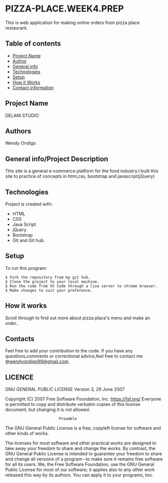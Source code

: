 # PIZZA-PLACE.WEEK4.PREP

This is web application for making online orders from pizza place restaurant.
## Table of contents
* [Project Name](#Project)
* [Author](#Author)
* [General info](#general-info)
* [Technologies](#technologies)
* [Setup](#setup)
* [How it Works](#instructions)
* [Contact information](#contacts)

## Project Name
DELANI STUDIO
 ## Authors
Wendy Ondigo


## General info/Project Description
This site is a general e-commerce platform  for the food industry.I built this site to practice of concepts in html,css, bootstrap and javascript(jQuery)
## Technologies
Project is created with:
* HTML
* CSS
* Java Script
* jQuery
* Bootstrap
* Git and Git hub.
	
## Setup
To run this program:

```
$ Fork the repository from my git hub.
$ Clone the project to your local machine.
$ Run the code from VS Code through a live server to chrome browser.
$ Make changes to suit your preference.
```
## How it works
Scroll through to find out more about pizza place's menu and make an order..
## Contacts
Feel free to add your contribution to the code.
If you have any questions,comments or correctional advice,feel free to contact me @wendyondigo99@gmail.com.

## LICENCE
GNU GENERAL PUBLIC LICENSE
                       Version 3, 29 June 2007

 Copyright (C) 2007 Free Software Foundation, Inc. <https://fsf.org/>
 Everyone is permitted to copy and distribute verbatim copies
 of this license document, but changing it is not allowed.

                            Preamble

  The GNU General Public License is a free, copyleft license for
software and other kinds of works.

  The licenses for most software and other practical works are designed
to take away your freedom to share and change the works.  By contrast,
the GNU General Public License is intended to guarantee your freedom to
share and change all versions of a program--to make sure it remains free
software for all its users.  We, the Free Software Foundation, use the
GNU General Public License for most of our software; it applies also to
any other work released this way by its authors.  You can apply it to
your programs, too.